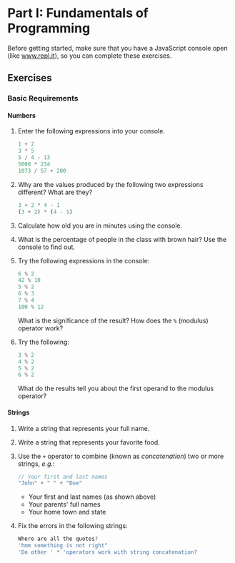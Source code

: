 # Part I: Fundamentals of Programming

Before getting started, make sure that you have a JavaScript console open (like www.repl.it), so you can complete these exercises.

## Exercises

### Basic Requirements

#### Numbers

1. Enter the following expressions into your console.

   ```js
   1 + 2
   3 * 5
   5 / 4 - 13
   5000 * 234
   1073 / 57 + 200
   ```

2. Why are the values produced by the following two expressions different? What
   are they?

   ```js
   3 + 2 * 4 - 1
   (3 + 2) * (4 - 1)
   ```

3. Calculate how old you are in minutes using the console.

4. What is the percentage of people in the class with brown hair? Use the
   console to find out.

5. Try the following expressions in the console:

   ```js
   6 % 2
   42 % 10
   5 % 2
   6 % 3
   7 % 4
   100 % 12
   ```

   What is the significance of the result? How does the `%` (modulus) operator
   work?

6. Try the following:

   ```js
   3 % 2
   4 % 2
   5 % 2
   6 % 2
   ```

   What do the results tell you about the first operand to the modulus operator?

#### Strings

1. Write a string that represents your full name.

2. Write a string that represents your favorite food.

3. Use the `+` operator to combine (known as *concatenation*) two or more
   strings, *e.g.*:

   ```js
   // Your first and last names
   "John" + " " + "Doe"
   ```

   + Your first and last names (as shown above)
   + Your parents' full names
   + Your home town and state

4. Fix the errors in the following strings:

   ```js
   Where are all the quotes?
   'hmm something is not right"
   'Do other ' * 'operators work with string concatenation?
   ```
